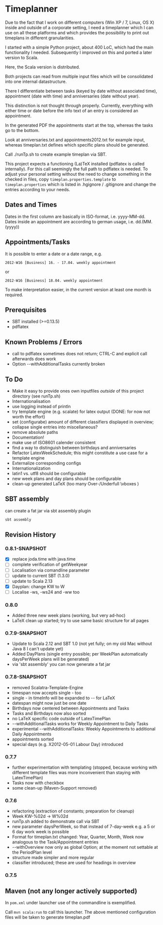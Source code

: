 # Timeplanner


Due to the fact that I work on different computers (Win XP / 7, Linux, OS X) inside and outside of a corporate setting,
I need a timeplanner which I can use on all these platforms and which provides the possibility to print out timeplans in different granularities.

I started with a simple Python project, about 400 LoC, which had the main functionality I needed.
Subsequently I improved on this and ported a later version to Scala.

Here, the Scala version is distributed.

Both projects can read from multiple input files which will be consolidated into one internal datastructure.

There I differentiate between tasks (keyed by date without associated time), appointment (date with time) and anniversaries (date without year).

This distinction is not thought through properly.
Currently, everything with either time or date before the info text of an entry is considered an appointment.

In the generated PDF the appointments start at the top, whereas the tasks go to the bottom.

Look at anniversaries.txt and appointments2012.txt for example input, whereas timeplan.txt defines which specific plans should be generated.

Call ./runTp.sh to create example timeplan via SBT.

This project expects a functioning (La)TeX installed (pdflatex is called internally).
For this call seemingly the full path to pdflatex is needed. To adjust your personal setting without the need to
change something in the checked in files, copy `timeplan.properties.template` to `timeplan.properties` which is listed in .hgignore / .gitignore and change the entries
according to your needs.

## Dates and Times

Dates in the first column are basically in ISO-format, i.e. yyyy-MM-dd.
Dates inside an appointment are according to german usage, i.e. dd.(MM.(yyyy))

## Appointments/Tasks

It is possible to enter a date or a date range, e.g.

    2012-W16 [Business] 16. - 17.04. weekly appointment

or

    2012-W16 [Business] 18.04. weekly appointment

To make interpretation easier, in the current version at least one month is required. 

## Prerequisites

- SBT installed (>=0.13.5)
- pdflatex


## Known Problems / Errors

- call to pdflatex sometimes does not return; CTRL-C and explicit call afterwards does work
- Option --withAdditionalTasks currently broken

## To Do

- Make it easy to provide ones own inputfiles *outside* of this project directory
  (see runTp.sh)
- Internationalisation
- use logging instead of println
- try template engine (e.g. scalate) for latex output (DONE: for now not worth the effort)
- set (configurabe) amount of different classifiers displayed in overview; collapse single entries into miscellaneous?
- remove absolute paths
- Documentation!
- make use of ISO8601 calender consistent
- find a way to distinguish between birthdays and anniversaries
- Refactor LatexWeekSchedule; this might constitute a use case for a template engine
- Externalize corresponding configs
- Internationalization
- latin1 vs. utf8 should be configurable
- new week plans and day plans should be configurable
- clean-up generated LaTeX (too many Over-/Underfull \vboxes )

## SBT assembly

can create a fat jar via sbt assembly plugin

```bash
sbt assembly
```

## Revision History


### 0.8.1-SNAPSHOT

- [x] replace joda.time with java.time
- [ ] complete verification of getWeekyear
- [ ] Localisation via comandline parameter
- [ ] update to current SBT (1.3.0)
- [ ] update to Scala 2.13
- [x] Dayplan: change KW to W
- [ ] Localise -ws, -ws24 and -ww too

### 0.8.0

- Added three new week plans (working, but very ad-hoc)
- LaTeX clean up started; try to use same basic structure for all pages

### 0.7.9-SNAPSHOT

 - Update to Scala 2.12 and SBT 1.0 (not yet fully; on my old Mac without Java 8 I can't update yet)
 - Added DayPlans (single entry possible; per WeekPlan automatically daysPerWeek plans will be generated)
 - via 'sbt assembly' you can now generate a fat jar

### 0.7.8-SNAPSHOT

 - removed Scalatra-Template-Engine
 - timespan now accepts single - too
 - single - in timeInfo will be expanded to -- for LaTeX
 - datespan might now just be one date
 - Birthdays now centered between Appointments and Tasks
 - Tasks and Birthdays now also sorted
 - no LaTeX specific code outside of LatexTimePlan
 - --withAdditionalTasks works for Weekly Appointment to Daily Tasks
 - experimental --withAdditionalTasks: Weekly Appointments to additional Daily Appointments
 - appointments sorted
 - special days (e.g. X2012-05-01 Labour Day) introduced


### 0.7.7

 - further experimentation with templating (stopped, because working with different template files was more inconvenient than staying with LatexTimePlan)
 - Tasks now with checkbox
 - some clean-up (Maven-Support removed)


### 0.7.6

 - refactoring (extraction of constants; preparation for cleanup)
 - Week KW-%02d -> W%02d
 - runTp.sh added to demonstrate call via SBT
 - new parameter daysPerWeek, so that instead of 7-day-week e.g. a 5 or 6 day work week is possible
 - Format for timeplan.txt changed: Year, Quarter, Month, Week now analogous to the Task/Appointment entries
 - --withOverview now only as global Option; at the moment not settable at the PeriodPlan level
 - structure made simpler and more regular
 - classifier introduced; these are used for headings in overview


### 0.7.5

## Maven (not any longer actively supported)

In `pom.xml` under launcher use of the commandline is exemplified.

Call `mvn scala:run` to call this launcher. The above mentioned configuration files will be taken to generate timeplan.pdf
